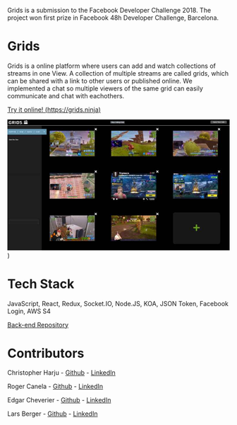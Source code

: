 Grids is a submission to the Facebook Developer Challenge 2018. The project won first prize in Facebook 48h Developer Challenge, Barcelona. 

# Grids
Grids is a online platform where users can add and watch collections of streams in one View. A collection of multiple streams are called grids, which can be shared with a link to other users or published online. We implemented a chat so multiple viewers of the same grid can easily communicate and chat with eachothers.

[Try it online! (https://grids.ninja)](https://grids.nina)

![Alt text](./public/grid.jpg?raw=true "Grid"))

# Tech Stack
JavaScript, React, Redux, Socket.IO, Node.JS, KOA, JSON Token, Facebook Login, AWS S4

[Back-end Repository](https://github.com/lars-berger/grid-server)

# Contributors
Christopher Harju - [Github](https://github.com/CKGHarju) - [LinkedIn](https://www.linkedin.com/in/christopher-harju-909b2362/)

Roger Canela - [Github](https://github.com/rogerknl) - [LinkedIn](https://www.linkedin.com/in/roger-canela-2a085826/)

Edgar Cheverier - [Github](https://github.com/edgarcheverier) - [LinkedIn](https://es.linkedin.com/in/edgar-hugo-cheverier-aguilar-886b3a86)

Lars Berger - [Github](https://github.com/lars-berger) - [LinkedIn](https://www.linkedin.com/in/lars-berger/)
